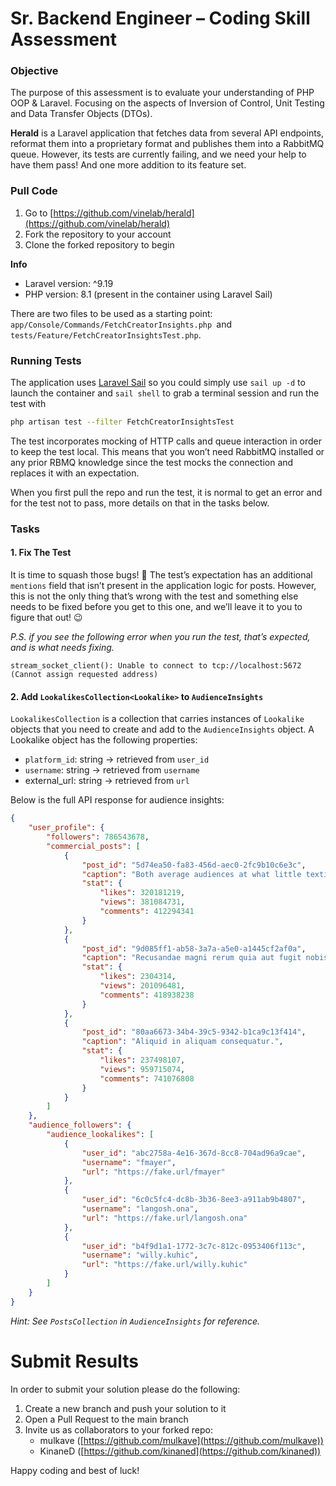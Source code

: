 # Sr. Backend Engineer – Coding Skill Assessment
### Objective

The purpose of this assessment is to evaluate your understanding of PHP OOP & Laravel. Focusing on the aspects of Inversion of Control, Unit Testing and Data Transfer Objects (DTOs).

**Herald** is a Laravel application that fetches data from several API endpoints, reformat them into a proprietary format and publishes them into a RabbitMQ queue. However, its tests are currently failing, and we need your help to have them pass! And one more addition to its feature set.

### Pull Code

1. Go to [https://github.com/vinelab/herald](https://github.com/vinelab/herald)
2. Fork the repository to your account
3. Clone the forked repository to begin 

**Info**

* Laravel version: ^9.19
* PHP version: 8.1 (present in the container using Laravel Sail)

There are two files to be used as a starting point: `app/Console/Commands/FetchCreatorInsights.php `and `tests/Feature/FetchCreatorInsightsTest.php`.

### Running Tests

The application uses [Laravel Sail](https://laravel.com/docs/9.x/sail) so you could simply use `sail up -d` to launch the container and `sail shell` to grab a terminal session and run the test with

```bash
php artisan test --filter FetchCreatorInsightsTest
```

The test incorporates mocking of HTTP calls and queue interaction in order to keep the test local. This means that you won’t need RabbitMQ installed or any prior RBMQ knowledge since the test mocks the connection and replaces it with an expectation.

When you first pull the repo and run the test, it is normal to get an error and for the test not to pass, more details on that in the tasks below.

### Tasks
#### 1. Fix The Test

It is time to squash those bugs! 🐞 The test’s expectation has an additional `mentions` field that isn’t present in the application logic for posts. However, this is not the only thing that’s wrong with the test and something else needs to be fixed before you get to this one, and we’ll leave it to you to figure that out! 😉

_P.S. if you see the following error when you run the test, that’s expected, and is what needs fixing._

```
stream_socket_client(): Unable to connect to tcp://localhost:5672 (Cannot assign requested address)
```

#### 2. Add `LookalikesCollection<Lookalike>` to `AudienceInsights`

`LookalikesCollection` is a collection that carries instances of `Lookalike` objects that you need to create and add to the `AudienceInsights` object. A Lookalike object has the following properties:

* `platform_id`: string -> retrieved from `user_id`
* `username`: string -> retrieved from `username`
* external_url: string -> retrieved from `url`

Below is the full API response for audience insights:

```json
{
    "user_profile": {
        "followers": 786543678,
        "commercial_posts": [
            {
                "post_id": "5d74ea50-fa83-456d-aec0-2fc9b10c6e3c",
                "caption": "Both average audiences at what little textile privilege me.",
                "stat": {
                    "likes": 320181219,
                    "views": 381084731,
                    "comments": 412294341
                }
            },
            {
                "post_id": "9d085ff1-ab58-3a7a-a5e0-a1445cf2af0a",
                "caption": "Recusandae magni rerum quia aut fugit nobis suscipit inventore.",
                "stat": {
                    "likes": 2304314,
                    "views": 201096481,
                    "comments": 418938238
                }
            },
            {
                "post_id": "80aa6673-34b4-39c5-9342-b1ca9c13f414",
                "caption": "Aliquid in aliquam consequatur.",
                "stat": {
                    "likes": 237498107,
                    "views": 959715074,
                    "comments": 741076808
                }
            }
        ]
    },
    "audience_followers": {
        "audience_lookalikes": [
            {
                "user_id": "abc2758a-4e16-367d-8cc8-704ad96a9cae",
                "username": "fmayer",
                "url": "https://fake.url/fmayer"
            },
            {
                "user_id": "6c0c5fc4-dc8b-3b36-8ee3-a911ab9b4807",
                "username": "langosh.ona",
                "url": "https://fake.url/langosh.ona"
            },
            {
                "user_id": "b4f9d1a1-1772-3c7c-812c-0953406f113c",
                "username": "willy.kuhic",
                "url": "https://fake.url/willy.kuhic"
            }
        ]
    }
}
```

_Hint: See <code>PostsCollection<Post></code> in <code>AudienceInsights</code> for reference.</em>_

# Submit Results

In order to submit your solution please do the following:

1. Create a new branch and push your solution to it
2. Open a Pull Request to the main branch
3. Invite us as collaborators to your forked repo:
    * mulkave ([https://github.com/mulkave](https://github.com/mulkave))
    * KinaneD ([https://github.com/kinaned](https://github.com/kinaned))

Happy coding and best of luck!
